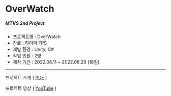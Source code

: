 # OverWatch
##### MTVS 2nd Project  

- 프로젝트명 : OverWatch  
- 장르 : 하이퍼 FPS  
- 개발 환경 : Unity, C#  
- 작업 인원 : 2명  
- 제작 기간 : 2022.08.11 ~ 2022.08.29 (18일)  
  
---  

프로젝트 소개 ( [PDF](https://drive.google.com/file/d/10uEa-xglILIpLezsOa-ljfnUE-y5Lo9I/view?usp=share_link) )  

  
프로젝트 영상 ( [YouTube](https://youtu.be/kc7TKFwERT0) )  
